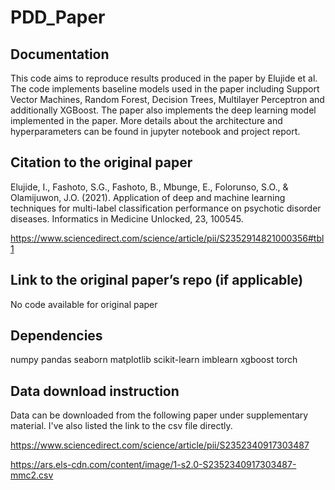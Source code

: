 # PDD_Paper

## Documentation

This code aims to reproduce results produced in the paper by Elujide et al. The code implements baseline models used in the paper including Support Vector Machines, Random Forest, Decision Trees, Multilayer Perceptron and additionally XGBoost. The paper also implements the deep learning model implemented in the paper. More details about the architecture and hyperparameters can be found in jupyter notebook and project report.

## Citation to the original paper
Elujide, I., Fashoto, S.G., Fashoto, B., Mbunge, E., Folorunso, S.O., & Olamijuwon, J.O. (2021). Application of deep and machine learning techniques for multi-label classification performance on psychotic disorder diseases. Informatics in Medicine Unlocked, 23, 100545.

https://www.sciencedirect.com/science/article/pii/S2352914821000356#tbl1

## Link to the original paper’s repo (if applicable)
No code available for original paper

## Dependencies
numpy
pandas
seaborn
matplotlib
scikit-learn
imblearn
xgboost
torch

## Data download instruction

Data can be downloaded from the following paper under supplementary material. I've also listed the link to the csv file directly.

https://www.sciencedirect.com/science/article/pii/S2352340917303487

https://ars.els-cdn.com/content/image/1-s2.0-S2352340917303487-mmc2.csv

